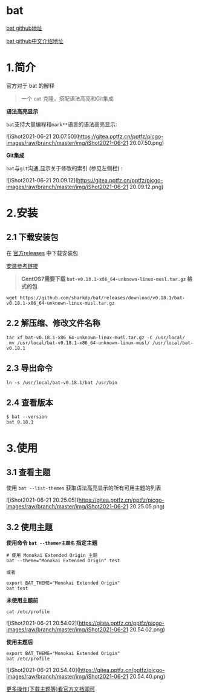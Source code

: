 # bat



[bat github地址](https://github.com/sharkdp/bat)

[bat github中文介绍地址](https://github.com/chinanf-boy/bat-zh)



# 1.简介

官方对于 bat 的解释

> 一个 `cat` 克隆，搭配语法高亮和Git集成



**语法高亮显示**

`bat`支持大量编程和`mark**`语言的语法高亮显示:

![iShot2021-06-21 20.07.50](https://gitea.pptfz.cn/pptfz/picgo-images/raw/branch/master/img/iShot2021-06-21 20.07.50.png)



**Git集成**

`bat`与`git`沟通,显示关于修改的索引 (参见左侧栏) :

![iShot2021-06-21 20.09.12](https://gitea.pptfz.cn/pptfz/picgo-images/raw/branch/master/img/iShot2021-06-21 20.09.12.png)







# 2.安装

## 2.1 下载安装包

在 [官方releases](https://github.com/sharkdp/bat/releases)  中下载安装包

[安装参考链接](https://github.com/sharkdp/bat/issues/325)

> **CentOS7需要下载 `bat-v0.18.1-x86_64-unknown-linux-musl.tar.gz` 格式的包**

```shell
wget https://github.com/sharkdp/bat/releases/download/v0.18.1/bat-v0.18.1-x86_64-unknown-linux-musl.tar.gz
```



## 2.2 解压缩、修改文件名称

```shell
tar xf bat-v0.18.1-x86_64-unknown-linux-musl.tar.gz -C /usr/local/
 mv /usr/local/bat-v0.18.1-x86_64-unknown-linux-musl/ /usr/local/bat-v0.18.1
```



## 2.3 导出命令

```shell
ln -s /usr/local/bat-v0.18.1/bat /usr/bin
```



## 2.4 查看版本

```shell
$ bat --version
bat 0.18.1
```



# 3.使用

## 3.1 查看主题

使用 `bat --list-themes` 获取语法高亮显示的所有可用主题的列表



![iShot2021-06-21 20.25.05](https://gitea.pptfz.cn/pptfz/picgo-images/raw/branch/master/img/iShot2021-06-21 20.25.05.png)



## 3.2 使用主题

**使用命令 `bat --theme=主题名` 指定主题**

```shell
# 使用 Monokai Extended Origin 主题
bat --theme="Monokai Extended Origin" test

或者

export BAT_THEME="Monokai Extended Origin"
bat test
```



**未使用主题前**

```
cat /etc/profile
```

![iShot2021-06-21 20.54.02](https://gitea.pptfz.cn/pptfz/picgo-images/raw/branch/master/img/iShot2021-06-21 20.54.02.png)



**使用主题后**

```shell
export BAT_THEME="Monokai Extended Origin"
bat /etc/profile
```

![iShot2021-06-21 20.54.40](https://gitea.pptfz.cn/pptfz/picgo-images/raw/branch/master/img/iShot2021-06-21 20.54.40.png)



[更多操作(下载主题等)看官方文档即可](https://github.com/chinanf-boy/bat-zh)

